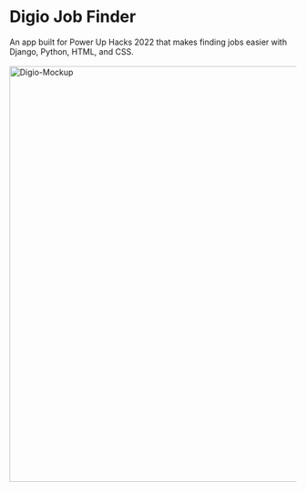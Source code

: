 # Digio Job Finder
An app built for Power Up Hacks 2022 that makes finding jobs easier with Django, Python, HTML, and CSS.
<br>
<br>
<img alt="Digio-Mockup" width="730" src="https://i.ibb.co/cY521V9/digio-mockup.jpg">
